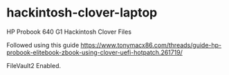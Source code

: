 # hackintosh-clover-laptop

HP Probook 640 G1 Hackintosh Clover Files

Followed using this guide https://www.tonymacx86.com/threads/guide-hp-probook-elitebook-zbook-using-clover-uefi-hotpatch.261719/ 

FileVault2 Enabled. 

